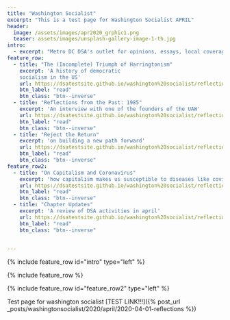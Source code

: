 ```yaml
---
title: "Washington Socialist"
excerpt: "This is a test page for Washington Socialist APRIL"
header:
  image: /assets/images/apr2020_grphic1.png
  teaser: assets/images/unsplash-gallery-image-1-th.jpg
intro:
  - excerpt: "Metro DC DSA's outlet for opinions, essays, local coverage, and analysis."
feature_row:
  - title: "The (Incomplete) Triumph of Harringtonism"
    excerpt: 'A history of democratic 
    socialism in the US'
    url: https://dsatestsite.github.io/washington%20socialist/reflections/
    btn_label: "read"
    btn_class: "btn--inverse"
  - title: "Reflections from the Past: 1985"
    excerpt: 'An interview with one of the founders of the UAW' 
    url: https://dsatestsite.github.io/washington%20socialist/reflections/
    btn_label: "read"
    btn_class: "btn--inverse"
  - title: "Reject the Return"
    excerpt: 'on building a new path forward' 
    url: https://dsatestsite.github.io/washington%20socialist/reflections/
    btn_label: "read"
    btn_class: "btn--inverse" 
feature_row2:
  - title: "On Capitalism and Coronavirus"
    excerpt: 'how capitalism makes us susceptible to diseases like covid'
    url: https://dsatestsite.github.io/washington%20socialist/reflections/
    btn_label: "read"
    btn_class: "btn--inverse"
  - title: "Chapter Updates"
    excerpt: 'A review of DSA activities in april' 
    url: https://dsatestsite.github.io/washington%20socialist/reflections/
    btn_label: "read"
    btn_class: "btn--inverse"
    

---
```

{% include feature_row id="intro" type="left" %}

{% include feature_row %}

{% include feature_row id="feature_row2" type="left" %}

Test page for washington socialist [TEST LINK!!!]({% post_url _posts/washingtonsocialist/2020/april/2020-04-01-reflections %})
